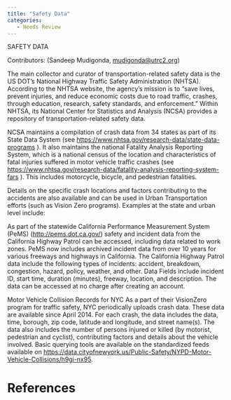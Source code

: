 ```yaml
---
title: "Safety Data"
categories:
   - Needs Review
---
```


SAFETY DATA

Contributors:
(Sandeep Mudigonda, mudigonda@utrc2.org)

The main collector and curator of transportation-related safety data is the US DOT’s National Highway Traffic Safety Administration (NHTSA). According to the NHTSA website, the agency’s mission is to “save lives, prevent injuries, and reduce economic costs due to road traffic, crashes, through education, research, safety standards, and enforcement.” Within NHTSA, its National Center for Statistics and Analysis (NCSA) provides a repository of transportation-related safety data.

NCSA maintains a compilation of crash data from 34 states as part of its State Data System (see <https://www.nhtsa.gov/research-data/state-data-programs> ). It also maintains the national Fatality Analysis Reporting System, which is a national census of the location and characteristics of fatal injuries suffered in motor vehicle traffic crashes (see <https://www.nhtsa.gov/research-data/fatality-analysis-reporting-system-fars> ). This includes motorcycle, bicycle, and pedestrian fatalities.

Details on the specific crash locations and factors contributing to the accidents are also available and can be used in Urban Transportation efforts (such as Vision Zero programs). Examples at the state and urban level include:

As part of the statewide California Performance Measurement System (PeMS) (http://pems.dot.ca.gov/) safety and incident data from the California Highway Patrol can be accessed, including data related to work zones. PeMS now includes archived incident data from over 10 years for various freeways and highways in California. The California Highway Patrol data include the following types of incidents: accident, breakdown, congestion, hazard, policy, weather, and other. Data Fields include incident ID, start time, duration (minutes), freeway, location, and description. The data can be accessed at no charge after creating an account.

Motor Vehicle Collision Records for NYC
As a part of their VisionZero program for traffic safety, NYC periodically uploads crash data. These data are available since April 2014. For each crash, the data includes the data, time, borough, zip code, latitude and longitude, and street name(s). The data also includes the number of persons injured or killed (by motorist, pedestrian and cyclist), contributing factors and details about the vehicle involved. Basic querying tools are available on the standardized feeds available on <https://data.cityofnewyork.us/Public-Safety/NYPD-Motor-Vehicle-Collisions/h9gi-nx95>.

References
==========

